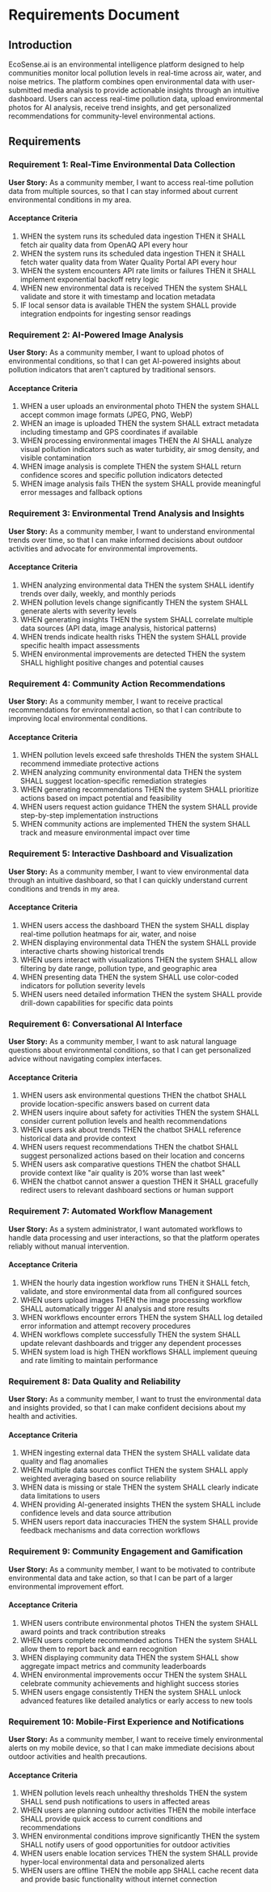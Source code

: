 # Requirements Document

## Introduction

EcoSense.ai is an environmental intelligence platform designed to help communities monitor local pollution levels in real-time across air, water, and noise metrics. The platform combines open environmental data with user-submitted media analysis to provide actionable insights through an intuitive dashboard. Users can access real-time pollution data, upload environmental photos for AI analysis, receive trend insights, and get personalized recommendations for community-level environmental actions.

## Requirements

### Requirement 1: Real-Time Environmental Data Collection

**User Story:** As a community member, I want to access real-time pollution data from multiple sources, so that I can stay informed about current environmental conditions in my area.

#### Acceptance Criteria

1. WHEN the system runs its scheduled data ingestion THEN it SHALL fetch air quality data from OpenAQ API every hour
2. WHEN the system runs its scheduled data ingestion THEN it SHALL fetch water quality data from Water Quality Portal API every hour
3. WHEN the system encounters API rate limits or failures THEN it SHALL implement exponential backoff retry logic
4. WHEN new environmental data is received THEN the system SHALL validate and store it with timestamp and location metadata
5. IF local sensor data is available THEN the system SHALL provide integration endpoints for ingesting sensor readings

### Requirement 2: AI-Powered Image Analysis

**User Story:** As a community member, I want to upload photos of environmental conditions, so that I can get AI-powered insights about pollution indicators that aren't captured by traditional sensors.

#### Acceptance Criteria

1. WHEN a user uploads an environmental photo THEN the system SHALL accept common image formats (JPEG, PNG, WebP)
2. WHEN an image is uploaded THEN the system SHALL extract metadata including timestamp and GPS coordinates if available
3. WHEN processing environmental images THEN the AI SHALL analyze visual pollution indicators such as water turbidity, air smog density, and visible contamination
4. WHEN image analysis is complete THEN the system SHALL return confidence scores and specific pollution indicators detected
5. WHEN image analysis fails THEN the system SHALL provide meaningful error messages and fallback options

### Requirement 3: Environmental Trend Analysis and Insights

**User Story:** As a community member, I want to understand environmental trends over time, so that I can make informed decisions about outdoor activities and advocate for environmental improvements.

#### Acceptance Criteria

1. WHEN analyzing environmental data THEN the system SHALL identify trends over daily, weekly, and monthly periods
2. WHEN pollution levels change significantly THEN the system SHALL generate alerts with severity levels
3. WHEN generating insights THEN the system SHALL correlate multiple data sources (API data, image analysis, historical patterns)
4. WHEN trends indicate health risks THEN the system SHALL provide specific health impact assessments
5. WHEN environmental improvements are detected THEN the system SHALL highlight positive changes and potential causes

### Requirement 4: Community Action Recommendations

**User Story:** As a community member, I want to receive practical recommendations for environmental action, so that I can contribute to improving local environmental conditions.

#### Acceptance Criteria

1. WHEN pollution levels exceed safe thresholds THEN the system SHALL recommend immediate protective actions
2. WHEN analyzing community environmental data THEN the system SHALL suggest location-specific remediation strategies
3. WHEN generating recommendations THEN the system SHALL prioritize actions based on impact potential and feasibility
4. WHEN users request action guidance THEN the system SHALL provide step-by-step implementation instructions
5. WHEN community actions are implemented THEN the system SHALL track and measure environmental impact over time

### Requirement 5: Interactive Dashboard and Visualization

**User Story:** As a community member, I want to view environmental data through an intuitive dashboard, so that I can quickly understand current conditions and trends in my area.

#### Acceptance Criteria

1. WHEN users access the dashboard THEN the system SHALL display real-time pollution heatmaps for air, water, and noise
2. WHEN displaying environmental data THEN the system SHALL provide interactive charts showing historical trends
3. WHEN users interact with visualizations THEN the system SHALL allow filtering by date range, pollution type, and geographic area
4. WHEN presenting data THEN the system SHALL use color-coded indicators for pollution severity levels
5. WHEN users need detailed information THEN the system SHALL provide drill-down capabilities for specific data points

### Requirement 6: Conversational AI Interface

**User Story:** As a community member, I want to ask natural language questions about environmental conditions, so that I can get personalized advice without navigating complex interfaces.

#### Acceptance Criteria

1. WHEN users ask environmental questions THEN the chatbot SHALL provide location-specific answers based on current data
2. WHEN users inquire about safety for activities THEN the system SHALL consider current pollution levels and health recommendations
3. WHEN users ask about trends THEN the chatbot SHALL reference historical data and provide context
4. WHEN users request recommendations THEN the chatbot SHALL suggest personalized actions based on their location and concerns
5. WHEN users ask comparative questions THEN the chatbot SHALL provide context like "air quality is 20% worse than last week"
6. WHEN the chatbot cannot answer a question THEN it SHALL gracefully redirect users to relevant dashboard sections or human support

### Requirement 7: Automated Workflow Management

**User Story:** As a system administrator, I want automated workflows to handle data processing and user interactions, so that the platform operates reliably without manual intervention.

#### Acceptance Criteria

1. WHEN the hourly data ingestion workflow runs THEN it SHALL fetch, validate, and store environmental data from all configured sources
2. WHEN users upload images THEN the image processing workflow SHALL automatically trigger AI analysis and store results
3. WHEN workflows encounter errors THEN the system SHALL log detailed error information and attempt recovery procedures
4. WHEN workflows complete successfully THEN the system SHALL update relevant dashboards and trigger any dependent processes
5. WHEN system load is high THEN workflows SHALL implement queuing and rate limiting to maintain performance

### Requirement 8: Data Quality and Reliability

**User Story:** As a community member, I want to trust the environmental data and insights provided, so that I can make confident decisions about my health and activities.

#### Acceptance Criteria

1. WHEN ingesting external data THEN the system SHALL validate data quality and flag anomalies
2. WHEN multiple data sources conflict THEN the system SHALL apply weighted averaging based on source reliability
3. WHEN data is missing or stale THEN the system SHALL clearly indicate data limitations to users
4. WHEN providing AI-generated insights THEN the system SHALL include confidence levels and data source attribution
5. WHEN users report data inaccuracies THEN the system SHALL provide feedback mechanisms and data correction workflows

### Requirement 9: Community Engagement and Gamification

**User Story:** As a community member, I want to be motivated to contribute environmental data and take action, so that I can be part of a larger environmental improvement effort.

#### Acceptance Criteria

1. WHEN users contribute environmental photos THEN the system SHALL award points and track contribution streaks
2. WHEN users complete recommended actions THEN the system SHALL allow them to report back and earn recognition
3. WHEN displaying community data THEN the system SHALL show aggregate impact metrics and community leaderboards
4. WHEN environmental improvements occur THEN the system SHALL celebrate community achievements and highlight success stories
5. WHEN users engage consistently THEN the system SHALL unlock advanced features like detailed analytics or early access to new tools

### Requirement 10: Mobile-First Experience and Notifications

**User Story:** As a community member, I want to receive timely environmental alerts on my mobile device, so that I can make immediate decisions about outdoor activities and health precautions.

#### Acceptance Criteria

1. WHEN pollution levels reach unhealthy thresholds THEN the system SHALL send push notifications to users in affected areas
2. WHEN users are planning outdoor activities THEN the mobile interface SHALL provide quick access to current conditions and recommendations
3. WHEN environmental conditions improve significantly THEN the system SHALL notify users of good opportunities for outdoor activities
4. WHEN users enable location services THEN the system SHALL provide hyper-local environmental data and personalized alerts
5. WHEN users are offline THEN the mobile app SHALL cache recent data and provide basic functionality without internet connection
